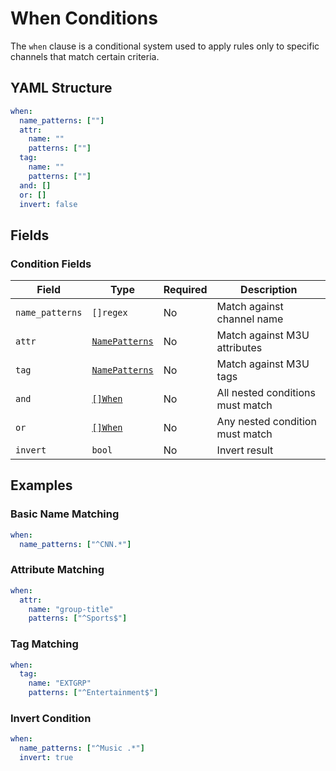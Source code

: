 # When Conditions

The `when` clause is a conditional system used to apply rules only to specific channels that match certain criteria.

## YAML Structure

```yaml
when:
  name_patterns: [""]
  attr:
    name: ""
    patterns: [""]
  tag:
    name: ""
    patterns: [""]
  and: []
  or: []
  invert: false
```

## Fields

### Condition Fields

| Field           | Type                           | Required | Description                      |
|-----------------|--------------------------------|----------|----------------------------------|
| `name_patterns` | `[]regex`                      | No       | Match against channel name       |
| `attr`          | [`NamePatterns`](../common.md) | No       | Match against M3U attributes     |
| `tag`           | [`NamePatterns`](../common.md) | No       | Match against M3U tags           |
| `and`           | [`[]When`](./when.md)          | No       | All nested conditions must match |
| `or`            | [`[]When`](./when.md)          | No       | Any nested condition must match  |
| `invert`        | `bool`                         | No       | Invert result                    |

## Examples

### Basic Name Matching

```yaml
when:
  name_patterns: ["^CNN.*"]
```

### Attribute Matching

```yaml
when:
  attr:
    name: "group-title"
    patterns: ["^Sports$"]
```

### Tag Matching

```yaml
when:
  tag:
    name: "EXTGRP"
    patterns: ["^Entertainment$"]
```

### Invert Condition

```yaml
when:
  name_patterns: ["^Music .*"]
  invert: true
```
